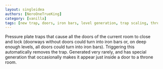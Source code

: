 ```yaml
---
layout: singleidea
authors: [NeroOneTrueKing]
category: [vanilla]
tags: [new trap, doors, iron bars, level generation, trap scaling, throne room]
---
```

Pressure plate traps that cause all the doors of the current room to close and lock (doorways without doors could turn into iron bars or, on deep enough levels, all doors could turn into iron bars). Triggering this automatically removes the trap. Generated very rarely, and has special generation that occasionally makes it appear just inside a door to a throne room.
